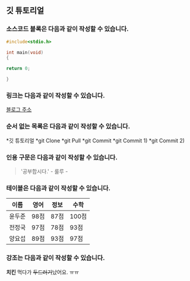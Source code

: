 ## 깃 튜토리얼

### 소스코드 블록은 다음과 같이 작성할 수 있습니다.

```C++
#include<stdio.h>

int main(void)
{

return 0;

}
```

### 링크는 다음과 같이 작성할 수 있습니다.

[블로그 주소](https://blog.naver.com)

### 순서 없는 목록은 다음과 같이 작성할 수 있습니다.

*깃 튜토리얼
  *git Clone
  *git Pull
  *git Commit
    *git Commit 1)
    *git Commit 2)
 
### 인용 구문은 다음과 같이 작성할 수 있습니다.
 
 > '공부합시다.' - 룰루 -
 
### 테이블은 다음과 같이 작성할 수 있습니다.
 
 이름|영어|정보|수학
 ---|---|---|---|
 윤두준|98점|87점|100점|
 전정국|97점|78점|93점|
 양요섭|89점|93점|97점|
 
 ### 강조는 다음과 같이 작성할 수 있습니다.
 
 **치킨** 먹다가 ~~두드러기~~났어요. ㅠㅠ
